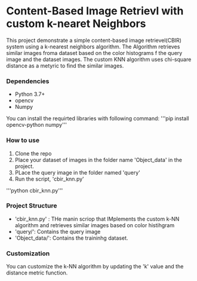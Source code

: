 # Content-Based Image Retrievl with custom k-nearet Neighbors
This project demonstrate a simple content-based image retrievel(CBIR) system using a k-nearest neighbors algorithm. The Algorithm retrieves similar images froma dataset based on the color histograms f the query image and the dataset images. The custom KNN algorithm uses chi-square distance as a metyric to find the similar images.

### Dependencies
* Python 3.7+
* opencv
* Numpy

You can install the requirted libraries with following command:
'''pip install opencv-python numpy'''

### How to use
1. Clone the repo
2. Place your dataset of images in the folder name 'Object_data' in the project.
3. PLace the query image in the folder named 'query'
4. Run the script, 'cbir_knn.py'

  '''python cbir_knn.py'''
  
 ### Project Structure
 * 'cbir_knn.py' : THe manin scriop that IMplements the custom k-NN algorithm and retrieves similar images based on color histihgram
 * 'query/': Contains the query image
 * 'Object_data/': Contains the traininhg dataset.
 
 ###  Customization
 You can customize the k-NN algorithm by updating the 'k' value and the distance metric function.
